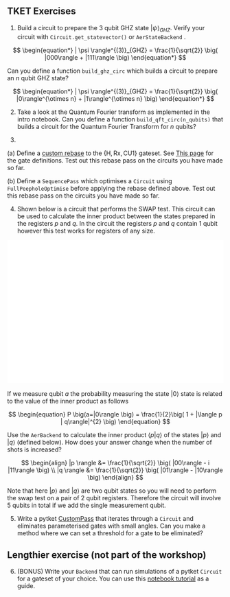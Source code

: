 ## TKET Exercises

1. Build a circuit to prepare the 3 qubit GHZ state $| \psi \rangle_{GHZ}$. Verify your circuit with `Circuit.get_statevector()` or `AerStateBackend` . 

$$
\begin{equation*}
| \psi \rangle^{(3)}_{GHZ} = \frac{1}{\sqrt{2}} \big( |000\rangle + |111\rangle \big)
\end{equation*}
$$

Can you define a function `build_ghz_circ` which builds a circuit to prepare an $n$ qubit GHZ state?

$$
\begin{equation*}
| \psi \rangle^{(3)}_{GHZ} = \frac{1}{\sqrt{2}} \big( |0\rangle^{\otimes n} + |1\rangle^{\otimes n} \big)
\end{equation*}
$$



2. Take a look at the Quantum Fourier transform as implemented in the intro notebook. Can you define a function `build_qft_circ(n_qubits)` that builds a circuit for the Quantum Fourier Transform for $n$ qubits?


3. 
(a) Define a [custom rebase](https://cqcl.github.io/tket/pytket/api/passes.html#pytket.passes.RebaseCustom) to the $\{\text{H}, \text{Rx}, \text{CU1}\}$ gateset. See [This page](https://cqcl.github.io/tket/pytket/api/optype.html) for the gate definitions. Test out this rebase pass on the circuits you have made so far.

(b) Define a `SequencePass` which optimises a `Circuit` using `FullPeepholeOptimise` before applying the rebase defined above. Test out this rebase pass on the circuits you have made so far.


4. Shown below is a circuit that performs the SWAP test. This circuit can be used to calculate the inner product between the states prepared in the registers $p$ and $q$. In the circuit the registers $p$ and $q$ contain 1 qubit however this test works for registers of any size.

<center><img src='SWAPcircuit.svg'></center>

If we measure qubit $a$ the probability measuring the state $| 0 \rangle$ state is related to the value of the inner product as follows 

$$
\begin{equation}
P \big(a=|0\rangle \big) = \frac{1}{2}\big( 1 + |\langle p | q\rangle|^{2} \big)
\end{equation}
$$

 Use the `AerBackend` to calculate the inner product $\langle p | q\rangle$  of the states $|p \rangle$ and $|q \rangle$ (defined below). How does your answer change when the number of shots is increased?
 
$$
\begin{align}
|p \rangle &= \frac{1}{\sqrt{2}} \big( |00\rangle - i |11\rangle \big) \\
|q \rangle &= \frac{1}{\sqrt{2}} \big( |01\rangle - |10\rangle \big)
\end{align}
$$

Note that here $|p \rangle$ and $|q \rangle$ are two qubit states so you will need to perform the swap test on a pair of 2 qubit registers. Therefore the circuit  will involve 5 qubits in total if we add the single measurement qubit.

5. Write a pytket [CustomPass](https://cqcl.github.io/pytket/manual/manual_compiler.html#user-defined-passes) that iterates through a `Circuit` and eliminates parameterised gates with small angles. Can you make a method where we can set a threshold for a gate to be eliminated?

## Lengthier exercise (not part of the workshop)
6. (BONUS) Write your `Backend` that can run simulations of a pytket `Circuit` for a gateset of your choice. You can use this [notebook tutorial](https://github.com/CQCL/pytket/blob/main/examples/creating_backends.ipynb) as a guide.





